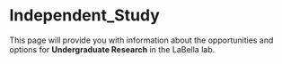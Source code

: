 # Independent_Study

This page will provide you with information about the opportunities and options for **Undergraduate Research** in the LaBella lab. 
